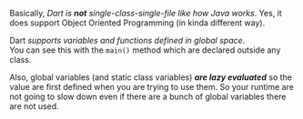 Basically, _Dart is **not** single-class-single-file like how Java works_. Yes, it does support Object Oriented Programming (in kinda different way).  

Dart _supports variables and functions defined in global space_.  
You can see this with the `main()` method which are declared outside any class.  

Also, global variables (and static class variables) _**are lazy evaluated**_ so the value are first defined when you are trying to use them. So your runtime are not going to slow down even if there are a bunch of global variables there are not used.
